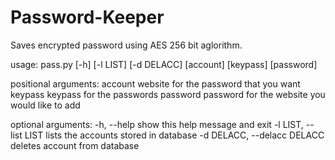 # Password-Keeper

Saves encrypted password using AES 256 bit aglorithm.

usage: pass.py [-h] [-l LIST] [-d DELACC] [account] [keypass] [password]

positional arguments:
  account               website for the password that you want
  keypass               keypass for the passwords
  password              password for the website you would like to add

optional arguments:
  -h, --help            show this help message and exit
  -l LIST, --list LIST  lists the accounts stored in database
  -d DELACC, --delacc DELACC
                        deletes account from database
